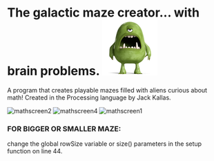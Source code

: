 # The galactic maze creator... with brain problems. ![alt text](/spaceMonster.png)

A program that creates playable mazes filled with aliens curious about math! Created in the Processing language by Jack Kallas.

![mathscreen2](https://user-images.githubusercontent.com/39398421/46098998-a3f69680-c193-11e8-8eb9-504ddc9d038d.png)
![mathscreen4](https://user-images.githubusercontent.com/39398421/46099014-b375df80-c193-11e8-824d-b17dbd878483.png)
![mathscreen1](https://user-images.githubusercontent.com/39398421/46099029-bbce1a80-c193-11e8-9568-870b14ff1015.png)

### FOR BIGGER OR SMALLER MAZE:
 change the global rowSize variable or size() parameters in the setup function on line 44.
